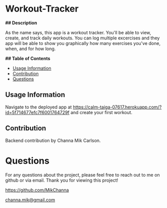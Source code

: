 # Workout-Tracker

**## Description**

As the name says, this app is a workout tracker. You'll be able to view, create, and track daily workouts. You can log multiple excercises and they app will be able to show you graphically how many exercises you've done, when, and for how long.

**## Table of Contents**


- [Usage Information](#usage-information)
- [Contribution](#contribution)
- [Questions](#questions)

## Usage Information

Navigate to the deployed app at https://calm-taiga-07617.herokuapp.com/?id=5f714677efc7f6001764729f and create your first workout.

## Contribution

Backend contribution by Channa Mik Carlson.

# Questions

For any questions about the project, please feel free to reach out to me on github or via email. Thank you for viewing this project!

https://github.com/MikChanna

channa.mik@gmail.com
